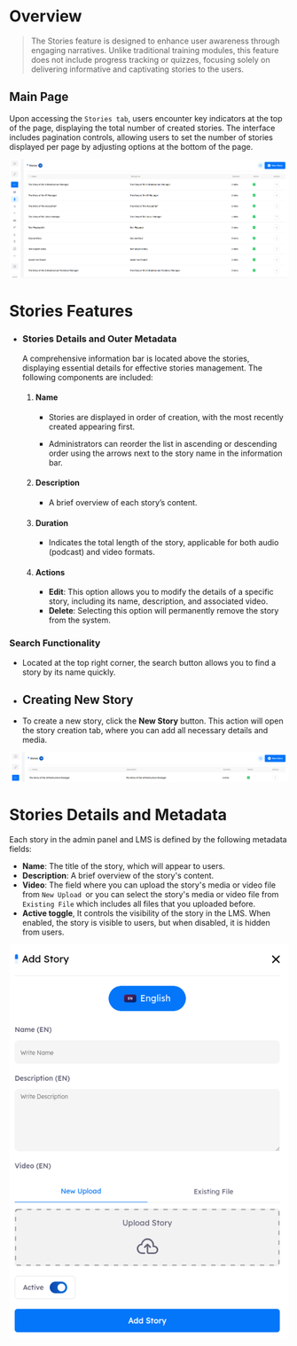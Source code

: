 # Overview
> The Stories feature is designed to enhance user awareness through engaging narratives. Unlike traditional training modules, this feature does not include progress tracking or quizzes, focusing solely on delivering informative and captivating stories to the users.

## Main Page

Upon accessing the `Stories tab`, users encounter key indicators at the top of the page, displaying the total number of created stories. The interface includes pagination controls, allowing users to set the number of stories displayed per page by adjusting options at the bottom of the page.

![Drill-Phish stories main!](../../assets/drill/stories/main.png "Drill-Phish stories main")

# Stories Features

 - ### Stories Details and Outer Metadata

    A comprehensive information bar is located above the stories, displaying essential details for effective stories management. The following components are included:

    1. #### Name

        - Stories are displayed in order of creation, with the most recently created appearing first.

        - Administrators can reorder the list in ascending or descending order using the arrows next to the story name in the information bar.

    2. #### Description

        - A brief overview of each story’s content.

    3. #### Duration

        - Indicates the total length of the story, applicable for both audio (podcast) and video formats.

    4. #### Actions

        - **Edit**: This option allows you to modify the details of a specific story, including its name, description, and associated video.
        - **Delete**: Selecting this option will permanently remove the story from the system.

### Search Functionality

- Located at the top right corner, the search button allows you to find a story by its name quickly.

- ## Creating New Story

- To create a new story, click the **New Story** button. This action will open the story creation tab, where you can add all necessary details and media.

![Drill-Phish stories new button!](../../assets/drill/stories/new_story_button.png "Drill-Phish stories new button")

# Stories Details and Metadata

Each story in the admin panel and LMS is defined by the following metadata fields:

- **Name**: The title of the story, which will appear to users.
- **Description**: A brief overview of the story's content.
- **Video**: The field where you can upload the story's media or video file from `New Upload `or you can select the story's media or video file from `Existing File` which includes all files that you uploaded before.
- **Active toggle**, It controls the visibility of the story in the LMS. When enabled, the story is visible to users, but when disabled, it is hidden from users.

![Drill-Phish stories add new configurations!](../../assets/drill/stories/add_new_story_configurations.png "Drill-Phish stories add new configurations")
